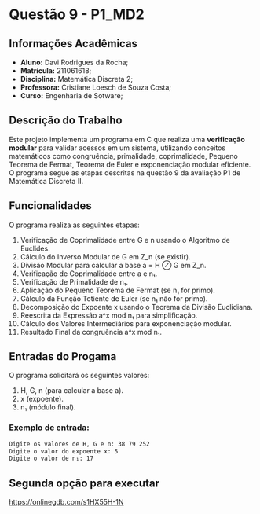 # Questão 9 - P1_MD2

## Informações Acadêmicas

- **Aluno:** Davi Rodrigues da Rocha;
- **Matrícula:** 211061618;
- **Disciplina:** Matemática Discreta 2;
- **Professora:** Cristiane Loesch de Souza Costa;
- **Curso:** Engenharia de Sotware;  

## Descrição do Trabalho

Este projeto implementa um programa em C que realiza uma **verificação modular** para validar acessos em um sistema, utilizando conceitos matemáticos como congruência, primalidade, coprimalidade, Pequeno Teorema de Fermat, Teorema de Euler e exponenciação modular eficiente. O programa segue as etapas descritas na questão 9 da avaliação P1 de Matemática Discreta II.

## Funcionalidades

O programa realiza as seguintes etapas:

1. Verificação de Coprimalidade entre G e n usando o Algoritmo de Euclides.
2. Cálculo do Inverso Modular de G em Z_n (se existir).
3. Divisão Modular para calcular a base a = H ⊘ G em Z_n.
4. Verificação de Coprimalidade entre a e n₁.
5. Verificação de Primalidade de n₁.
6. Aplicação do Pequeno Teorema de Fermat (se n₁ for primo).
7. Cálculo da Função Totiente de Euler (se n₁ não for primo).
8. Decomposição do Expoente x usando o Teorema da Divisão Euclidiana.
9. Reescrita da Expressão a^x mod n₁ para simplificação.
10. Cálculo dos Valores Intermediários para exponenciação modular.
11. Resultado Final da congruência a^x mod n₁.

## Entradas do Progama

O programa solicitará os seguintes valores:

1. H, G, n (para calcular a base a).
2. x (expoente).
3. n₁ (módulo final).

### Exemplo de entrada:

```bash
Digite os valores de H, G e n: 38 79 252  
Digite o valor do expoente x: 5  
Digite o valor de n₁: 17  
```

## Segunda opção para executar

https://onlinegdb.com/s1HX55H-1N